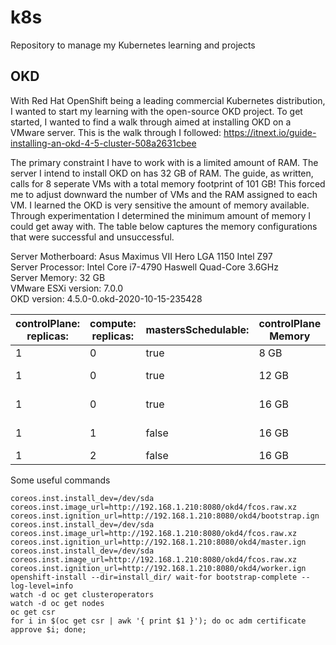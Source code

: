 # k8s
Repository to manage my Kubernetes learning and projects

## OKD
With Red Hat OpenShift being a leading commercial Kubernetes distribution, I wanted to start my learning with the open-source OKD project. To get started, I wanted to find a walk through aimed at installing OKD on a VMware server. This is the walk through I followed: https://itnext.io/guide-installing-an-okd-4-5-cluster-508a2631cbee

The primary constraint I have to work with is a limited amount of RAM. The server I intend to install OKD on has 32 GB of RAM. The guide, as written, calls for 8 seperate VMs with a total memory footprint of 101 GB! This forced me to adjust downward the number of VMs and the RAM assigned to each VM. I learned the OKD is very sensitive the amount of memory available. Through experimentation I determined the minimum amount of memory I could get away with. The table below captures the memory configurations that were successful and unsuccessful.

Server Motherboard: Asus Maximus VII Hero LGA 1150 Intel Z97<br>
Server Processor: Intel Core i7-4790 Haswell Quad-Core 3.6GHz<br>
Server Memory: 32 GB<br>
VMware ESXi version: 7.0.0<br>
OKD version: 4.5.0-0.okd-2020-10-15-235428

| controlPlane:<br>replicas: | compute:<br>replicas: | mastersSchedulable: | controlPlane Memory | compute Memory | Bootstrap Time | Console Available | Monitoring Available |
|----------------------------|-----------------------|---------------------|---------------------|----------------|----------------|-------------------|----------------------|
| 1                          | 0                     | true                | 8 GB                | N/A            | 14m17s         | False             | False                |
| 1                          | 0                     | true                | 12 GB               | N/A            | 12m24s         | True (15m)        | True (15m)           |
| 1                          | 0                     | true                | 16 GB               | N/A            | 14m48s         | True (14m)        | True (15m)           |
| 1                          | 1                     | false               | 16 GB               | 8 GB           |  9m57s         | True (13m)        | True (10m)           |
| 1                          | 2                     | false               | 16 GB               | 8 GB           |  xxx           | True              | True                 |

Some useful commands
```
coreos.inst.install_dev=/dev/sda coreos.inst.image_url=http://192.168.1.210:8080/okd4/fcos.raw.xz coreos.inst.ignition_url=http://192.168.1.210:8080/okd4/bootstrap.ign
coreos.inst.install_dev=/dev/sda coreos.inst.image_url=http://192.168.1.210:8080/okd4/fcos.raw.xz coreos.inst.ignition_url=http://192.168.1.210:8080/okd4/master.ign
coreos.inst.install_dev=/dev/sda coreos.inst.image_url=http://192.168.1.210:8080/okd4/fcos.raw.xz coreos.inst.ignition_url=http://192.168.1.210:8080/okd4/worker.ign
openshift-install --dir=install_dir/ wait-for bootstrap-complete --log-level=info
watch -d oc get clusteroperators
watch -d oc get nodes
oc get csr
for i in $(oc get csr | awk '{ print $1 }'); do oc adm certificate approve $i; done;
```
